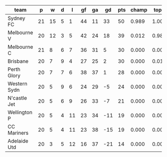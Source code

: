 |     team     | p  | w  | d | l  | gf | ga | gd  | pts | champ | top2  | top3  | top4  |  5-7  | bot4  | bot3  | bot2  |
|--------------|----|----|---|----|----|----|-----|-----|-------|-------|-------|-------|-------|-------|-------|-------|
| Sydney FC    | 21 | 15 | 5 |  1 | 44 | 11 |  33 |  50 | 0.989 | 1.000 | 1.000 | 1.000 | 0.000 | 0.000 | 0.000 | 0.000|
| Melbourne V  | 20 | 12 | 3 |  5 | 42 | 24 |  18 |  39 | 0.012 | 0.981 | 0.999 | 1.000 | 0.000 | 0.000 | 0.000 | 0.000|
| Melbourne C  | 21 |  8 | 6 |  7 | 36 | 31 |   5 |  30 | 0.000 | 0.002 | 0.246 | 0.595 | 0.404 | 0.017 | 0.001 | 0.000|
| Brisbane     | 20 |  7 | 9 |  4 | 27 | 25 |   2 |  30 | 0.000 | 0.015 | 0.533 | 0.820 | 0.179 | 0.006 | 0.001 | 0.000|
| Perth Glory  | 20 |  7 | 7 |  6 | 38 | 37 |   1 |  28 | 0.000 | 0.003 | 0.196 | 0.463 | 0.535 | 0.036 | 0.002 | 0.000|
| Western Sydn | 20 |  5 | 9 |  6 | 24 | 29 |  -5 |  24 | 0.000 | 0.000 | 0.024 | 0.109 | 0.833 | 0.259 | 0.058 | 0.012|
| N'castle Jet | 20 |  5 | 6 |  9 | 26 | 33 |  -7 |  21 | 0.000 | 0.000 | 0.002 | 0.012 | 0.652 | 0.763 | 0.336 | 0.123|
| Wellington P | 20 |  5 | 4 | 11 | 23 | 34 | -11 |  19 | 0.000 | 0.000 | 0.000 | 0.001 | 0.196 | 0.954 | 0.803 | 0.444|
| CC Mariners  | 20 |  5 | 4 | 11 | 23 | 38 | -15 |  19 | 0.000 | 0.000 | 0.000 | 0.001 | 0.192 | 0.966 | 0.808 | 0.474|
| Adelaide Utd | 20 |  3 | 5 | 12 | 16 | 37 | -21 |  14 | 0.000 | 0.000 | 0.000 | 0.000 | 0.009 | 0.999 | 0.991 | 0.947|
